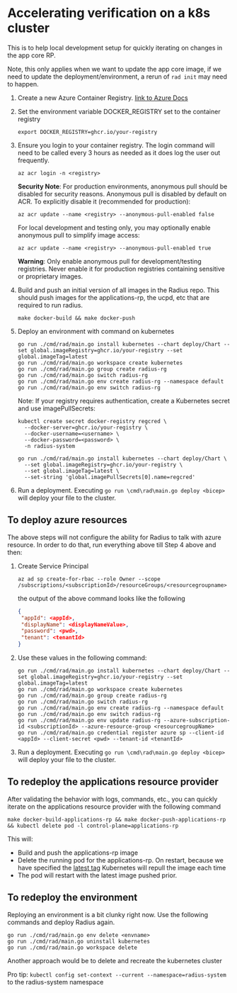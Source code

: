 # Accelerating verification on a k8s cluster

This is to help local development setup for quickly iterating on changes in the app core RP.

Note, this only applies when we want to update the app core image, if we need to update the deployment/environment, a rerun of `rad init` may need to happen.

1. Create a new Azure Container Registry. [link to Azure Docs](https://docs.microsoft.com/en-us/azure/container-registry/container-registry-get-started-portal?tabs=azure-cli)

1. Set the environment variable DOCKER_REGISTRY set to the container registry

   ```console
   export DOCKER_REGISTRY=ghcr.io/your-registry
   ```

1. Ensure you login to your container registry. The login command will need to be called every 3 hours as needed as it does log the user out frequently.

   ```console
   az acr login -n <registry>
   ```

   **Security Note**: For production environments, anonymous pull should be disabled for security reasons. Anonymous pull is disabled by default on ACR. To explicitly disable it (recommended for production):

   ```console
   az acr update --name <registry> --anonymous-pull-enabled false
   ```

   For local development and testing only, you may optionally enable anonymous pull to simplify image access:

   ```console
   az acr update --name <registry> --anonymous-pull-enabled true
   ```

   **Warning**: Only enable anonymous pull for development/testing registries. Never enable it for production registries containing sensitive or proprietary images.

1. Build and push an initial version of all images in the Radius repo. This should push images for the applications-rp, the ucpd, etc that are required to run radius.

   ```console
   make docker-build && make docker-push
   ```

1. Deploy an environment with command on kubernetes

   ```console
   go run ./cmd/rad/main.go install kubernetes --chart deploy/Chart --set global.imageRegistry=ghcr.io/your-registry --set global.imageTag=latest
   go run ./cmd/rad/main.go workspace create kubernetes
   go run ./cmd/rad/main.go group create radius-rg
   go run ./cmd/rad/main.go switch radius-rg
   go run ./cmd/rad/main.go env create radius-rg --namespace default
   go run ./cmd/rad/main.go env switch radius-rg
   ```

   Note: If your registry requires authentication, create a Kubernetes secret and use imagePullSecrets:

   ```console
   kubectl create secret docker-registry regcred \
     --docker-server=ghcr.io/your-registry \
     --docker-username=<username> \
     --docker-password=<password> \
     -n radius-system

   go run ./cmd/rad/main.go install kubernetes --chart deploy/Chart \
     --set global.imageRegistry=ghcr.io/your-registry \
     --set global.imageTag=latest \
     --set-string 'global.imagePullSecrets[0].name=regcred'
   ```

1. Run a deployment. Executing `go run \cmd\rad\main.go deploy <bicep>` will deploy your file to the cluster.

## To deploy azure resources

The above steps will not configure the ability for Radius to talk with azure resource. In order to do that, run everything above till Step 4 above and then:

1. Create Service Principal

   ```console
   az ad sp create-for-rbac --role Owner --scope /subscriptions/<subscriptionId>/resourceGroups/<resourcegroupname>
   ```

   the output of the above command looks like the following

   ```json
   {
    "appId": <appId>,
    "displayName": <displayNameValue>,
    "password": <pwd>,
    "tenant": <tenantId>
   }
   ```

1. Use these values in the following command:

   ```console
   go run ./cmd/rad/main.go install kubernetes --chart deploy/Chart --set global.imageRegistry=ghcr.io/your-registry --set global.imageTag=latest
   go run ./cmd/rad/main.go workspace create kubernetes
   go run ./cmd/rad/main.go group create radius-rg
   go run ./cmd/rad/main.go switch radius-rg
   go run ./cmd/rad/main.go env create radius-rg --namespace default
   go run ./cmd/rad/main.go env switch radius-rg
   go run ./cmd/rad/main.go env update radius-rg --azure-subscription-id <subscriptionId> --azure-resource-group <resourcegroupName>
   go run ./cmd/rad/main.go credential register azure sp --client-id <appId> --client-secret <pwd> --tenant-id <tenantId>
   ```

1. Run a deployment. Executing `go run \cmd\rad\main.go deploy <bicep>` will deploy your file to the cluster.

## To redeploy the applications resource provider

After validating the behavior with logs, commands, etc., you can quickly iterate on the applications resource provider with the following command

```console
make docker-build-applications-rp && make docker-push-applications-rp && kubectl delete pod -l control-plane=applications-rp
```

This will:

- Build and push the applications-rp image
- Delete the running pod for the applications-rp. On restart, because we have specified the [latest tag](https://kubernetes.io/docs/concepts/containers/images/#updating-images) Kubernetes will repull the image each time
- The pod will restart with the latest image pushed prior.

## To redeploy the environment

Reploying an environment is a bit clunky right now. Use the following commands and deploy Radius again.

```console
go run ./cmd/rad/main.go env delete <envname>
go run ./cmd/rad/main.go uninstall kubernetes
go run ./cmd/rad/main.go workspace delete
```

Another approach would be to delete and recreate the kubernetes cluster

Pro tip: `kubectl config set-context --current --namespace=radius-system` to the radius-system namespace
